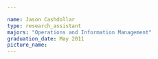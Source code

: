 ```yaml
---

name: Jason Cashdollar
type: research_assistant
majors: "Operations and Information Management"
graduation_date: May 2011
picture_name: 
---
```

    
    
